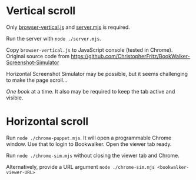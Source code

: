 # Vertical scroll

Only [browser-vertical.js](/browser-vertical.js) and [server.mjs](/server.mjs) is required.

Run the server with `node ./server.mjs`.

Copy `browser-vertical.js` to JavaScript console (tested in Chrome). Original source code from https://github.com/ChristopherFritz/BookWalker-Screenshot-Simulator

Horizontal Screenshot Simulator may be possible, but it seems challenging to make the page scroll...

_One book_ at a time. It also may be required to keep the tab active and visible.

# Horizontal scroll

Run `node ./chrome-puppet.mjs`. It will open a programmable Chrome window. Use that to login to Bookwalker. Open the viewer tab ready.

Run `node ./chrome-sim.mjs` without closing the viewer tab and Chrome.

Alternatively, provide a URL argument `node ./chrome-sim.mjs <bookwalker-viewer-URL>`
